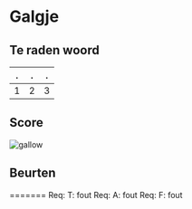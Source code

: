 # Galgje

## Te raden woord

|.|.|.|
|-|-|-|
|1|2|3|

## Score
![gallow](./images/4.png)

## Beurten
=======
Req: T: fout
Req: A: fout
Req: F: fout